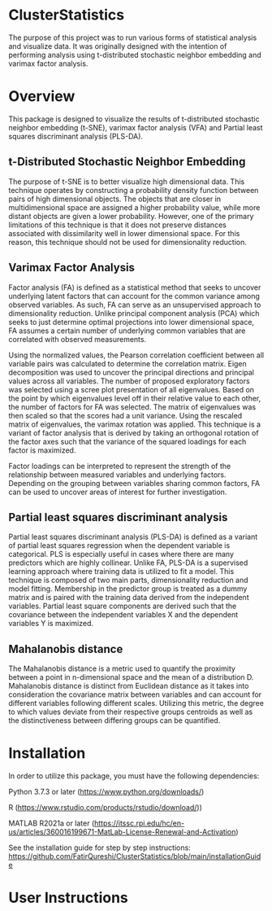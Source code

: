 # ClusterStatistics

The purpose of this project was to run various forms of statistical analysis and visualize data. 
It was originally designed with the intention of performing analysis using t-distributed stochastic neighbor embedding and varimax factor analysis.


# Overview
This package is designed to visualize the results of t-distributed stochastic neighbor embedding (t-SNE), varimax factor analysis (VFA) and Partial least squares discriminant analysis (PLS-DA). 

  ## t-Distributed Stochastic Neighbor Embedding 
The purpose of t-SNE is to better visualize high dimensional data. This technique operates by constructing a probability density function between pairs of high dimensional objects. The objects that are closer in multidimensional space are assigned a higher probability value, while more distant objects are given a lower probability. However, one of the primary limitations of this technique is that it does not preserve distances associated with dissimilarity well in lower dimensional space. For this reason, this technique should not be used for dimensionality reduction.  
  ## Varimax Factor Analysis 
Factor analysis (FA) is defined as a statistical method that seeks to uncover underlying latent factors that can account for the common variance among observed variables. As such, FA can serve as an unsupervised approach to dimensionality reduction. Unlike principal component analysis (PCA) which seeks to just determine optimal projections into lower dimensional space, FA assumes a certain number of underlying common variables that are correlated with observed measurements.  

Using the normalized values, the Pearson correlation coefficient between all variable pairs was calculated to determine the correlation matrix. Eigen decomposition was used to uncover the principal directions and principal values across all variables. The number of proposed exploratory factors was selected using a scree plot presentation of all eigenvalues. Based on the point by which eigenvalues level off in their relative value to each other, the number of factors for FA was selected. The matrix of eigenvalues was then scaled so that the scores had a unit variance. Using the rescaled matrix of eigenvalues,  the varimax rotation was applied. This technique is a variant of factor analysis that is derived by taking an orthogonal rotation of the factor axes such that the variance of the squared loadings for each factor is maximized.  

Factor loadings can be interpreted to represent the strength of the relationship between measured variables and underlying factors. Depending on the grouping between variables sharing common factors, FA can be used to uncover areas of interest for further investigation.   

  ## Partial least squares discriminant analysis 
Partial least squares discriminant analysis (PLS-DA) is defined as a variant of partial least squares regression when the dependent variable is categorical. PLS is especially useful in cases where there are many predictors which are highly collinear. Unlike FA, PLS-DA is a supervised learning approach where training data is utilized to fit a model. This technique is composed of two main parts, dimensionality reduction and model fitting. Membership in the predictor group is treated as a dummy matrix and is paired with the training data derived from the independent variables.  Partial least square components are derived such that the covariance between the independent variables X and the dependent variables Y is maximized. 

  ## Mahalanobis distance 
The Mahalanobis distance is a metric used to quantify the proximity between a point in n-dimensional space and the mean of a distribution D.  Mahalanobis distance is distinct from Euclidean distance as it takes into consideration the covariance matrix between variables and can account for different variables following different scales. Utilizing this metric, the degree to which values deviate from their respective groups centroids as well as the distinctiveness between differing groups can be quantified. 

# Installation

In order to utilize this package, you must have the following dependencies:

Python 3.7.3 or later (https://www.python.org/downloads/)

R (https://www.rstudio.com/products/rstudio/download/))

MATLAB R2021a or later (https://itssc.rpi.edu/hc/en-us/articles/360016199671-MatLab-License-Renewal-and-Activation)

See the installation guide for step by step instructions:
https://github.com/FatirQureshi/ClusterStatistics/blob/main/installationGuide


# User Instructions


